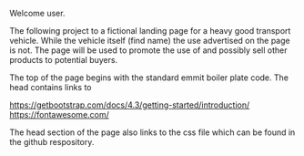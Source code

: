 Welcome user. 

The following project to a fictional landing page for a heavy good transport vehicle. While the vehicle itself (find name) the use advertised on the page is not. 
The page will be used to promote the use of and possibly sell other products to potential buyers. 

The top of the page begins with the standard emmit boiler plate code. 
The head contains links to 

https://getbootstrap.com/docs/4.3/getting-started/introduction/
https://fontawesome.com/

The head section of the page also links to the css file which can be found in the github respository. 


